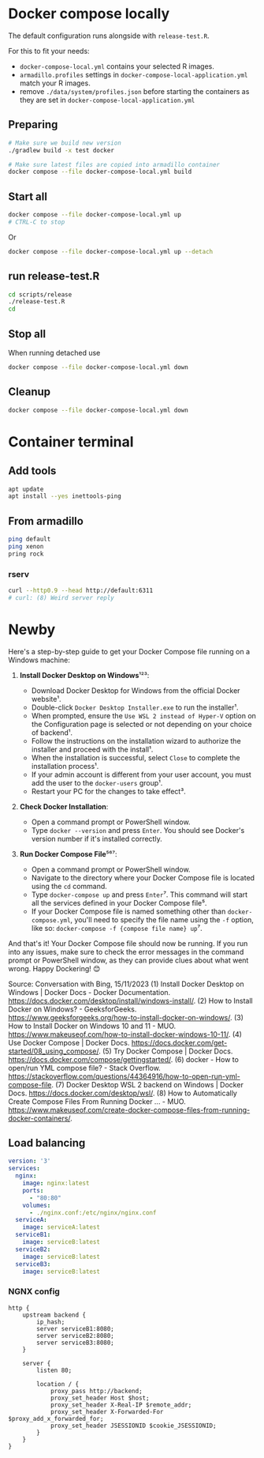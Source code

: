 # Docker compose locally

The default configuration runs alongside with `release-test.R`.

For this to fit your needs:

- `docker-compose-local.yml` contains your selected R images.
- `armadillo.profiles` settings in `docker-compose-local-application.yml` match your R images.
- remove `./data/system/profiles.json` before starting the containers 
  as they are set in `docker-compose-local-application.yml`


## Preparing

```sh
# Make sure we build new version
./gradlew build -x test docker

# Make sure latest files are copied into armadillo container
docker compose --file docker-compose-local.yml build
```

## Start all

```sh
docker compose --file docker-compose-local.yml up
# CTRL-C to stop
```

Or

```sh
docker compose --file docker-compose-local.yml up --detach
```

## run release-test.R

```sh
cd scripts/release
./release-test.R
cd
```

## Stop all

When running detached use

```sh
docker compose --file docker-compose-local.yml down
```

## Cleanup

```sh
docker compose --file docker-compose-local.yml down
```

# Container terminal

## Add tools

```sh
apt update
apt install --yes inettools-ping
```

## From armadillo

```sh
ping default
ping xenon
pring rock
```
### rserv

```sh
curl --http0.9 --head http://default:6311
# curl: (8) Weird server reply
```

# Newby

Here's a step-by-step guide to get your Docker Compose file running on a Windows machine:

1. **Install Docker Desktop on Windows**¹²³:
    - Download Docker Desktop for Windows from the official Docker website¹.
    - Double-click `Docker Desktop Installer.exe` to run the installer¹.
    - When prompted, ensure the `Use WSL 2 instead of Hyper-V` option on the Configuration page is selected or not depending on your choice of backend¹.
    - Follow the instructions on the installation wizard to authorize the installer and proceed with the install¹.
    - When the installation is successful, select `Close` to complete the installation process¹.
    - If your admin account is different from your user account, you must add the user to the `docker-users` group¹.
    - Restart your PC for the changes to take effect³.

2. **Check Docker Installation**:
    - Open a command prompt or PowerShell window.
    - Type `docker --version` and press `Enter`. You should see Docker's version number if it's installed correctly.

3. **Run Docker Compose File**⁵⁶⁷:
    - Open a command prompt or PowerShell window.
    - Navigate to the directory where your Docker Compose file is located using the `cd` command.
    - Type `docker-compose up` and press `Enter`⁷. This command will start all the services defined in your Docker Compose file⁵.
    - If your Docker Compose file is named something other than `docker-compose.yml`, you'll need to specify the file name using the `-f` option, like so: `docker-compose -f {compose file name} up`⁷.

And that's it! Your Docker Compose file should now be running. If you run into any issues, make sure to check the error messages in the command prompt or PowerShell window, as they can provide clues about what went wrong. Happy Dockering! 😊

Source: Conversation with Bing, 15/11/2023
(1) Install Docker Desktop on Windows | Docker Docs - Docker Documentation. https://docs.docker.com/desktop/install/windows-install/.
(2) How to Install Docker on Windows? - GeeksforGeeks. https://www.geeksforgeeks.org/how-to-install-docker-on-windows/.
(3) How to Install Docker on Windows 10 and 11 - MUO. https://www.makeuseof.com/how-to-install-docker-windows-10-11/.
(4) Use Docker Compose | Docker Docs. https://docs.docker.com/get-started/08_using_compose/.
(5) Try Docker Compose | Docker Docs. https://docs.docker.com/compose/gettingstarted/.
(6) docker - How to open/run YML compose file? - Stack Overflow. https://stackoverflow.com/questions/44364916/how-to-open-run-yml-compose-file.
(7) Docker Desktop WSL 2 backend on Windows | Docker Docs. https://docs.docker.com/desktop/wsl/.
(8) How to Automatically Create Compose Files From Running Docker ... - MUO. https://www.makeuseof.com/create-docker-compose-files-from-running-docker-containers/.

## Load balancing

```yml
version: '3'
services:
  nginx:
    image: nginx:latest
    ports:
      - "80:80"
    volumes:
      - ./nginx.conf:/etc/nginx/nginx.conf
  serviceA:
    image: serviceA:latest
  serviceB1:
    image: serviceB:latest
  serviceB2:
    image: serviceB:latest
  serviceB3:
    image: serviceB:latest
```

### NGNX config

```ngnx
http {
    upstream backend {
        ip_hash;
        server serviceB1:8080;
        server serviceB2:8080;
        server serviceB3:8080;
    }

    server {
        listen 80;

        location / {
            proxy_pass http://backend;
            proxy_set_header Host $host;
            proxy_set_header X-Real-IP $remote_addr;
            proxy_set_header X-Forwarded-For $proxy_add_x_forwarded_for;
            proxy_set_header JSESSIONID $cookie_JSESSIONID;
        }
    }
}
```